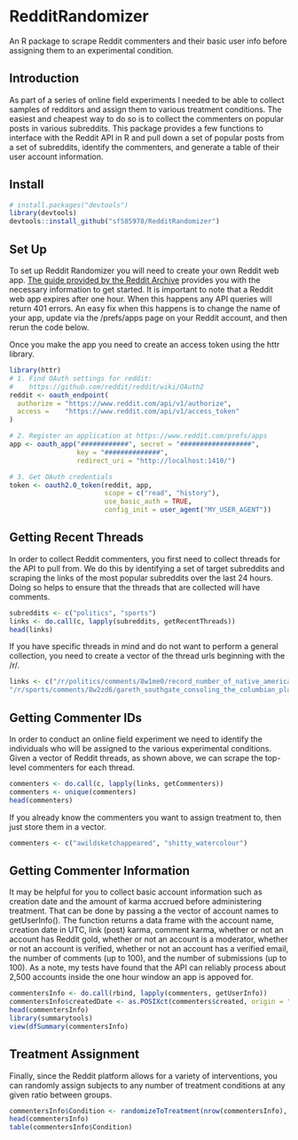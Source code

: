 # RedditRandomizer
An R package to scrape Reddit commenters and their basic user info before assigning them to an experimental condition.

## Introduction
As part of a series of online field experiments I needed to be able to collect samples of redditors and assign them to various treatment conditions. The easiest and cheapest way to do so is to collect the commenters on popular posts in various subreddits. This package provides a few functions to interface with the Reddit API in R and pull down a set of popular posts from a set of subreddits, identify the commenters, and generate a table of their user account information.

## Install
```r
# install.packages("devtools")
library(devtools)
devtools::install_github("sf585978/RedditRandomizer")
```

## Set Up
To set up Reddit Randomizer you will need to create your own Reddit web app. [The guide provided by the Reddit Archive](https://github.com/reddit-archive/reddit/wiki/OAuth2) provides you with the necessary information to get started. It is important to note that a Reddit web app expires after one hour. When this happens any API queries will return 401 errors. An easy fix when this happens is to change the name of your app, update via the /prefs/apps page on your Reddit account, and then rerun the code below.

Once you make the app you need to create an access token using the httr library.

```r
library(httr)
# 1. Find OAuth settings for reddit:
#    https://github.com/reddit/reddit/wiki/OAuth2
reddit <- oauth_endpoint(
  authorize = "https://www.reddit.com/api/v1/authorize",
  access =    "https://www.reddit.com/api/v1/access_token"
)

# 2. Register an application at https://www.reddit.com/prefs/apps
app <- oauth_app("############", secret = "##################", 
                 key = "##############", 
                 redirect_uri = "http://localhost:1410/")

# 3. Get OAuth credentials
token <- oauth2.0_token(reddit, app,
                        scope = c("read", "history"),
                        use_basic_auth = TRUE,
                        config_init = user_agent("MY_USER_AGENT"))
```

## Getting Recent Threads
In order to collect Reddit commenters, you first need to collect threads for the API to pull from. We do this by identifying a set of target subreddits and scraping the links of the most popular subreddits over the last 24 hours. Doing so helps to ensure that the threads that are collected will have comments.

```r
subreddits <- c("politics", "sports")
links <- do.call(c, lapply(subreddits, getRecentThreads))
head(links)
```

If you have specific threads in mind and do not want to perform a general collection, you need to create a vector of the thread urls beginning with the /r/.

```r
links <- c("/r/politics/comments/8w1me0/record_number_of_native_americans_running_for/", 
"/r/sports/comments/8w2zd6/gareth_southgate_consoling_the_columbian_player/")
```

## Getting Commenter IDs
In order to conduct an online field experiment we need to identify the individuals who will be assigned to the various experimental conditions. Given a vector of Reddit threads, as shown above, we can scrape the top-level commenters for each thread.

```r
commenters <- do.call(c, lapply(links, getCommenters))
commenters <- unique(commenters)
head(commenters)
```

If you already know the commenters you want to assign treatment to, then just store them in a vector.

```r
commenters <- c("awildsketchappeared", "shitty_watercolour")
```

## Getting Commenter Information
It may be helpful for you to collect basic account information such as creation date and the amount of karma accrued before administering treatment. That can be done by passing a the vector of account names to getUserInfo(). The function returns a data frame with the account name, creation date in UTC, link (post) karma, comment karma, whether or not an account has Reddit gold, whether or not an account is a moderator, whether or not an account is verified, whether or not an account has a verified email, the number of comments (up to 100), and the number of submissions (up to 100). As a note, my tests have found that the API can reliably process about 2,500 accounts inside the one hour window an app is appoved for.

```r
commentersInfo <- do.call(rbind, lapply(commenters, getUserInfo))
commentersInfo$createdDate <- as.POSIXct(commenters$created, origin = "1970-01-01")
head(commentersInfo)
library(summarytools)
view(dfSummary(commentersInfo)
```

## Treatment Assignment
Finally, since the Reddit platform allows for a variety of interventions, you can randomly assign subjects to any number of treatment conditions at any given ratio between groups.

```r
commentersInfo$Condition <- randomizeToTreatment(nrow(commentersInfo), c("Control", "Upvotes", "Reddit Gold"), c(0.5, 0.25, 0.25)
head(commentersInfo)
table(commentersInfo$Condition)
```
